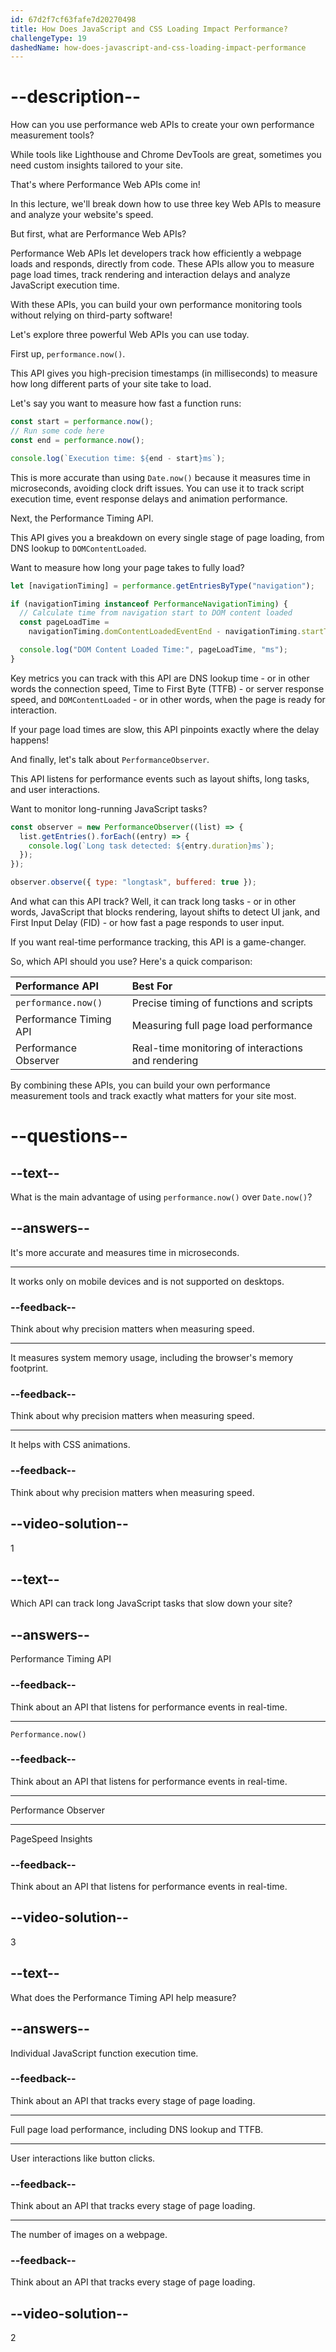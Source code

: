 ```yaml
---
id: 67d2f7cf63fafe7d20270498
title: How Does JavaScript and CSS Loading Impact Performance?
challengeType: 19
dashedName: how-does-javascript-and-css-loading-impact-performance
---
```


# --description--

How can you use performance web APIs to create your own performance measurement tools?

While tools like Lighthouse and Chrome DevTools are great, sometimes you need custom insights tailored to your site.

That's where Performance Web APIs come in!

In this lecture, we'll break down how to use three key Web APIs to measure and analyze your website's speed.

But first, what are Performance Web APIs? 

Performance Web APIs let developers track how efficiently a webpage loads and responds, directly from code. These APIs allow you to measure page load times, track rendering and interaction delays and analyze JavaScript execution time.

With these APIs, you can build your own performance monitoring tools without relying on third-party software!

Let's explore three powerful Web APIs you can use today.

First up, `performance.now()`.

This API gives you high-precision timestamps (in milliseconds) to measure how long different parts of your site take to load.

Let's say you want to measure how fast a function runs:

```js
const start = performance.now();  
// Run some code here  
const end = performance.now();  

console.log(`Execution time: ${end - start}ms`);
```

This is more accurate than using `Date.now()` because it measures time in microseconds, avoiding clock drift issues. You can use it to track script execution time, event response delays and animation performance.

Next, the Performance Timing API.

This API gives you a breakdown on every single stage of page loading, from DNS lookup to `DOMContentLoaded`.

Want to measure how long your page takes to fully load?

```js
let [navigationTiming] = performance.getEntriesByType("navigation");

if (navigationTiming instanceof PerformanceNavigationTiming) {
  // Calculate time from navigation start to DOM content loaded
  const pageLoadTime =
    navigationTiming.domContentLoadedEventEnd - navigationTiming.startTime;

  console.log("DOM Content Loaded Time:", pageLoadTime, "ms");
}
```

Key metrics you can track with this API are DNS lookup time - or in other words the connection speed, Time to First Byte (TTFB) - or server response speed, and  `DOMContentLoaded` - or in other words, when the page is ready for interaction.

If your page load times are slow, this API pinpoints exactly where the delay happens!

And finally, let's talk about `PerformanceObserver`.

This API listens for performance events such as layout shifts, long tasks, and user interactions.

Want to monitor long-running JavaScript tasks?

```js
const observer = new PerformanceObserver((list) => {  
  list.getEntries().forEach((entry) => {  
    console.log(`Long task detected: ${entry.duration}ms`);  
  });  
});  

observer.observe({ type: "longtask", buffered: true });
```

And what can this API track? Well, it can track long tasks - or in other words, JavaScript that blocks rendering, layout shifts to detect UI jank, and First Input Delay (FID) - or how fast a page responds to user input.

If you want real-time performance tracking, this API is a game-changer.

So, which API should you use? Here's a quick comparison:

| Performance API        | Best For                                           |
| :--------------------- | :------------------------------------------------- |
| `performance.now()`    | Precise timing of functions and scripts            |
| Performance Timing API | Measuring full page load performance               |
| Performance Observer   | Real-time monitoring of interactions and rendering |

By combining these APIs, you can build your own performance measurement tools and track exactly what matters for your site most.

# --questions--

## --text--

What is the main advantage of using `performance.now()` over `Date.now()`?

## --answers--

It's more accurate and measures time in microseconds.

---

It works only on mobile devices and is not supported on desktops.

### --feedback--

Think about why precision matters when measuring speed.

---

It measures system memory usage, including the browser's memory footprint.

### --feedback--

Think about why precision matters when measuring speed.

---

It helps with CSS animations.

### --feedback--

Think about why precision matters when measuring speed.

## --video-solution--

1

## --text--

Which API can track long JavaScript tasks that slow down your site?

## --answers--

Performance Timing API

### --feedback--

Think about an API that listens for performance events in real-time.

---

`Performance.now()`

### --feedback--

Think about an API that listens for performance events in real-time.

---

Performance Observer

---

PageSpeed Insights

### --feedback--

Think about an API that listens for performance events in real-time.

## --video-solution--

3

## --text--

What does the Performance Timing API help measure?

## --answers--

Individual JavaScript function execution time.

### --feedback--

Think about an API that tracks every stage of page loading.

---

Full page load performance, including DNS lookup and TTFB.

---

User interactions like button clicks.

### --feedback--

Think about an API that tracks every stage of page loading.

---

The number of images on a webpage.

### --feedback--

Think about an API that tracks every stage of page loading.

## --video-solution--

2
